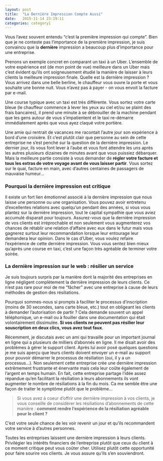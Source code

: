 ```yaml
---
layout: post
title:  "La Dernière Impression Compte Aussi"
date:   2015-11-14 23:19:11
categories: category1
---
```


Vous l’avez souvent entendu “c’est la première impression qui compte”. Bien que je ne conteste pas l’importance de la première impression, je suis convaincu que la **dernière** impression a beaucoup plus d’importance pour une entreprise. 

Prenons un exemple concret en comparant un taxi à un Uber. L’ensemble de votre expérience est (de mon point de vue) meilleure dans un Uber mais c’est évident qu’ils ont soigneusement étudié la manière de laisser à leurs clients la meilleure impression finale. Quelle est la dernière impression ? Vous arrivez dans une belle berline, le chauffeur vous ouvre la porte et vous souhaite une bonne nuit. Vous n’avez pas à payer - on vous envoit la facture par e-mail. 

Une course typique avec un taxi est très différente. Vous sortez votre carte bleue (le chauffeur commence à lever les yeux au ciel et/ou se plaint des frais bancaires), il prend une minute à se débrouiller de la machine pendant que les gens autour de vous s’impatientent et le taxi re-démarre immédiatement après que vous ayez claqué votre portière. 

Une amie qui rentrait de vacances me racontait l’autre jour son expérience à bord d’une croisière. Et c’est plutôt clair que personne au sein de cette entreprise ne s’est penché sur la question de la dernière impression. Le dernier jour, ils vous font lever à l’aube et vous font attendre les uns après les autres plusieurs dizaines de minutes avant que vous puissiez débarquer. Mais la meilleure partie consiste à vous demander de **régler votre facture et tous les extras de votre voyage avant de vous laisser partir**. Vous sortez sur le quai, facture en main, avec d’autres centaines de passagers de mauvaise humeur...

### Pourquoi la dernière impression est critique

Il existe un fort lien émotionnel associé à la dernière impression que nous laisse une personne ou une organisation. Vous pouvez avoir entretenu d’excellentes relations avec quelqu’un pendant des années, si vous vous plantez sur la dernière impression, tout le capital sympathie que vous aviez accumulé disparait pour toujours. Assurez-vous que la dernière impression de vos clients est irréprochable et non seulement vous augmenterez vos chances de rétablir une relation d’affaire avec eux dans le futur mais vous gagnerez surtout leur recommandation lorsque leur entourage leur demandera leur opinion. Dans le cas d’Uber, vous voulez refaire l’expérience de cette dernière impression. Vous vous sentez bien mieux qu’après une course en taxi, c’est une façon très agréable de terminer votre soirée.

### La dernière impression sur le web : résilier un service

Je suis toujours surpris par la manière dont la majorité des entreprises en ligne négligent complètement la dernière impression de leurs clients. Ce n’est pas rare pour moi de me “fâcher” avec une entreprise à cause de leurs méthodes de gestion des résiliations.  

Pourquoi sommes-nous si prompts à faciliter le processus d’inscription (moins de 30 secondes, sans carte bleue, etc.) tout en obligeant les clients à demander l’autorisation de partir ? Cela demande souvent un appel téléphonique, un e-mail ou à fouiller dans une documentation qui était volontairement dissimulée. **Si vos clients ne peuvent pas résilier leur souscription en deux clics, vous avez tout faux**.

Récemment, je discutais avec un ami qui travaille pour un important journal en ligne qui a plusieurs de milliers d’abonnés en ligne. Il me disait avoir des problèmes à gérer le support client. Après lui avoir posé quelques questions je me suis aperçu que leurs clients doivent envoyer un e-mail au support pour pouvoir démarrer le processus de résiliation (oui, il y a un processus…). Non seulement cette entreprise crée une dernière impression extrêmement frustrante et énervante mais cela leur coûte également de l’argent en temps humain. En fait, cette entreprise partage l’idée assez répandue qu’en facilitant la résiliation à leurs abonnements ils vont augmenter le nombre de résiliations à la fin du mois. Ca me semble être une façon de traiter le symptôme plutôt que le problème…

> Si vous avez à coeur d’offrir une dernière impression à vos clients, je vous conseille de considérer les résiliations d’abonnements de cette manière :  **comment rendre l’expérience de la résiliation agréable pour le client ?** 

C’est votre seule chance de les voir revenir un jour et qu’ils recommandent votre service à d’autres personnes.

Toutes les entreprises laissent une dernière impression à leurs clients. Privilégier les intérêts financiers de l’entreprise plutôt que ceux du client à ce moment critique peut vous coûter cher. Utilisez plutôt cette opportunité pour faire sourire vos clients. Je vous assure qu’ils s’en souviendront.

